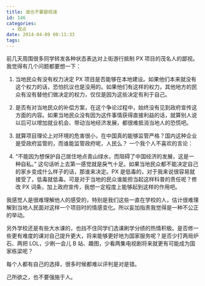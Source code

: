 ```yaml
---
title: 谁也不要鄙视谁
id: 146
categories:
  - 观点
date: 2014-04-09 00:11:33
tags:
---
```


前几天周围很多同学转发各种状态表达对上街游行抵制 PX 项目的茂名人的鄙视。我觉得有几个问题都要想一下：

1.  当地民众有没有权力决定 PX 项目是否能够在本地建设。如果他们本来就没有这个权力的话，恐怕抗议也是没用的。如果他们有这样的权力，其他地方的民众有没有替他们做决定的权力，仅仅是因为这些决定有利于自己。
2.  是否有对当地民众的补偿方案，在这个争论过程中，始终没有见到政府宣传这方面的内容。如果当地民众没有因为这件事情获得直接利益的话，就算别人说以后可以增加就业机会、带动当地经济发展，都很难抵消当地人的恐慌吧。
3.  就算项目理论上对环境的危害很小，在中国真的能够监管严格？国内这种企业是受政府监管的，而谁能监管政府呢，人民么？
一个我个人不喜欢的言论：

1.  “不能因为想保护自己居住地点青山绿水，而阻碍了中国经济的发展，这是一种自私。”
这句话听上去第一感觉就是戾气十足。如果当地民众都不能决定自己的家乡变成什么样子的话，那谁来决定。PX 是低毒的，对于我来说很容易就接受了，低毒就低毒。可是对于当地的民众谁能担当起这样科普的责任呢？修改 PX 词条，加上政府宣传，我想一定程度上能够起到这样的作用吧。

我感觉人是很难理解他人的感受的，特别是我们这些一直在学校的人，估计很难理解到当地人民面对这样一个项目时的情感变化。所以妄加指责我觉得是一种不公正的举动。

另外学校还是有些大水课的，也挡不住同学们选课刷学分绩的热情积极。是否修一些更有难度的课对自己提升更大，将来能够更好地为国家服务呢？是否少打两局炉石、两把 LOL，少刷一会儿 B 站、趣图，少看两集电视剧将来就更有可能成为国家栋梁呢？

每个人都有自己的选择，很多时候都难以评判是对是错。

己所欲之，也不要强施于人。